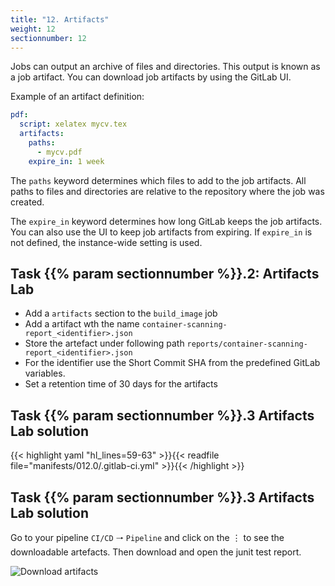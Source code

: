 ```yaml
---
title: "12. Artifacts"
weight: 12
sectionnumber: 12
---
```


Jobs can output an archive of files and directories. This output is known as a job artifact.
You can download job artifacts by using the GitLab UI.

Example of an artifact definition:

```yaml
pdf:
  script: xelatex mycv.tex
  artifacts:
    paths:
      - mycv.pdf
    expire_in: 1 week
```

The `paths` keyword determines which files to add to the job artifacts. All paths to files and directories are relative to the repository where the job was created.

The `expire_in` keyword determines how long GitLab keeps the job artifacts. You can also use the UI to keep job artifacts from expiring. If `expire_in` is not defined, the instance-wide setting is used.


## Task {{% param sectionnumber %}}.2: Artifacts Lab

* Add a `artifacts` section to the `build_image` job
* Add a artifact wth the name `container-scanning-report_<identifier>.json`
* Store the artefact under following path `reports/container-scanning-report_<identifier>.json`
* For the identifier use the Short Commit SHA from the predefined GitLab variables.
* Set a retention time of 30 days for the artifacts


## Task {{% param sectionnumber %}}.3 Artifacts Lab solution

{{< highlight yaml "hl_lines=59-63" >}}{{< readfile file="manifests/012.0/.gitlab-ci.yml" >}}{{< /highlight >}}


## Task {{% param sectionnumber %}}.3 Artifacts Lab solution

Go to your pipeline `CI/CD` 🠒 `Pipeline` and click on the ⋮ to see the downloadable artefacts.
Then download and open the junit test report.

![Download artifacts](../download_artifacts.png)
